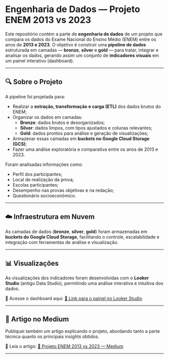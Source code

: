 # Engenharia de Dados — Projeto ENEM 2013 vs 2023

Este repositório contém a parte de **engenharia de dados** de um projeto que compara os dados do Exame Nacional do Ensino Médio (ENEM) entre os anos de **2013 e 2023**. O objetivo é construir uma **pipeline de dados** estruturada em camadas — **bronze**, **silver** e **gold** — para tratar, integrar e analisar os dados, gerando assim um conjunto de **indicadores visuais** em um painel interativo (dashboard).

---

## 🔍 Sobre o Projeto

A pipeline foi projetada para:

- Realizar a **extração, transformação e carga (ETL)** dos dados brutos do ENEM;
- Organizar os dados em camadas:
  - **Bronze**: dados brutos e desorganizados;
  - **Silver**: dados limpos, com tipos ajustados e colunas relevantes;
  - **Gold**: dados prontos para análise e geração de visualizações;
- Armazenar essas camadas em **buckets no Google Cloud Storage (GCS)**;
- Fazer uma análise exploratória e comparativa entre os anos de 2013 e 2023.

Foram analisadas informações como:

- Perfil dos participantes;
- Local de realização da prova;
- Escolas participantes;
- Desempenho nas provas objetivas e na redação;
- Questionário socioeconômico.

---

## ☁️ Infraestrutura em Nuvem

As camadas de dados (**bronze**, **silver**, **gold**) foram armazenadas em **buckets do Google Cloud Storage**, facilitando o controle, escalabilidade e integração com ferramentas de análise e visualização.

---

## 📊 Visualizações

As visualizações dos indicadores foram desenvolvidas com o **Looker Studio** (antigo Data Studio), permitindo uma análise interativa e intuitiva dos dados.

📎 Acesse o dashboard aqui: [🔗 Link para o painel no Looker Studio](https://seu-link-aqui.com)

---

## 📝 Artigo no Medium

Publiquei também um artigo explicando o projeto, abordando tanto a parte técnica quanto os principais insights obtidos.

📎 Leia o artigo: [🔗 Projeto ENEM 2013 vs 2023 — Medium](https://medium.com/seu-artigo-aqui)

---
